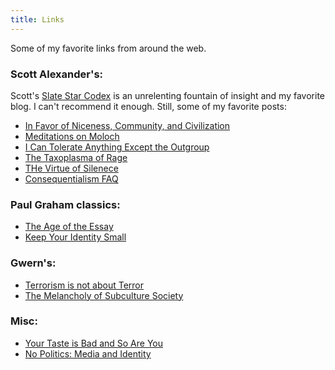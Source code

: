 ```yaml
---
title: Links
---
```


Some of my favorite links from around the web.

### Scott Alexander's:

Scott's [Slate Star Codex](http://slatestarcodex.com/) is an unrelenting fountain of insight and my favorite blog. I can't recommend it enough. Still, some of my favorite posts:

- [In Favor of Niceness, Community, and Civilization](http://slatestarcodex.com/2014/02/23/in-favor-of-niceness-community-and-civilization/)
- [Meditations on Moloch](http://slatestarcodex.com/2014/07/30/meditations-on-moloch/)
- [I Can Tolerate Anything Except the Outgroup](http://slatestarcodex.com/2014/09/30/i-can-tolerate-anything-except-the-outgroup/)
- [The Taxoplasma of Rage](http://slatestarcodex.com/2014/12/17/the-toxoplasma-of-rage/)
- [THe Virtue of Silenece](http://slatestarcodex.com/2013/06/14/the-virtue-of-silence/)
- [Consequentialism FAQ](http://raikoth.net/consequentialism.html)

### Paul Graham classics:

- [The Age of the Essay](http://www.paulgraham.com/essay.html)
- [Keep Your Identity Small](http://www.paulgraham.com/identity.html)

### Gwern's:

- [Terrorism is not about Terror](http://www.gwern.net/Terrorism%20is%20not%20about%20Terror)
- [The Melancholy of Subculture Society](http://www.gwern.net/The%20Melancholy%20of%20Subculture%20Society)

### Misc:

- [Your Taste is Bad and So Are You](http://wrongeverytime.com/2014/09/08/your-taste-is-bad-and-so-are-you/)
- [No Politics: Media and Identity](http://wrongeverytime.com/2015/04/13/no-politics-media-and-identity/)
